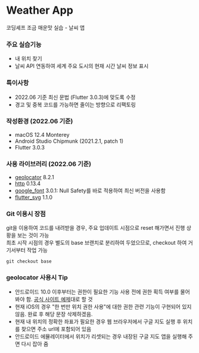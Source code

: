 # Weather App

코딩셰프 조금 매운맛 실습 - 날씨 앱

### 주요 실습기능

* 내 위치 찾기
* 날씨 API 연동하여 세계 주요 도시의 현재 시간 날씨 정보 표시

### 특이사항

* 2022.06 기준 최신 문법 (Flutter 3.0.3)에 맞도록 수정
* 경고 및 중복 코드를 가능하면 줄이는 방향으로 리팩토링

### 작성환경 (2022.06 기준)

* macOS 12.4 Monterey
* Android Studio Chipmunk (2021.2.1, patch 1)
* Flutter 3.0.3

### 사용 라이브러리 (2022.06 기준)

* [geolocator](https://pub.dev/packages/geolocator) 8.2.1
* [http](https://pub.dev/packages/http) 0.13.4
* [google_font](https://pub.dev/packages/google_font) 3.0.1: Null Safety를 바로 적용하여 최신 버전을 사용함
* [flutter_svg](https://pub.dev/packages/flutter_svg) 1.1.0

### Git 이용시 장점

git을 이용하여 코드를 내려받을 경우, 주요 업데이트 시점으로 reset 해가면서 진행 상황을 보는 것이 가능  
최초 시작 시점의 경우 별도의 base 브랜치로 분리하여 두었으므로, checkout 하여 거기서부터 작업 가능  

```git checkout base```

### geolocator 사용시 Tip

* 안드로이드 10.0 이후부터는 권한이 필요한 기능 사용 전에 권한 획득 여부를 물어봐야 함. [공식 사이트 예제](https://pub.dev/packages/geolocator#example)대로 할 것
* 현재 iOS의 경우 "한 번만 위치 권한 사용"에 대한 권한 관련 기능이 구현되어 있지 않음. 완료 후 해당 문장 삭제하겠음.
* 현재 내 위치의 정확한 좌표가 필요한 경우 웹 브라우저에서 구글 지도 실행 후 위치를 찾으면 주소 url에 포함되어 있음
* 안드로이드 에뮬레이터에서 위치가 리셋되는 경우 내장된 구글 지도 앱을 실행해 주면 다시 잡아 줌